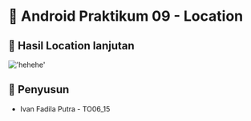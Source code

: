 # 📝 Android Praktikum 09 - Location


## 🎺 Hasil Location lanjutan
!['hehehe'](https://media.giphy.com/media/C8uurV5Rb8Al9Pqfh1/giphy.gif)



## 🌝 Penyusun
- Ivan Fadila Putra - TO06_15